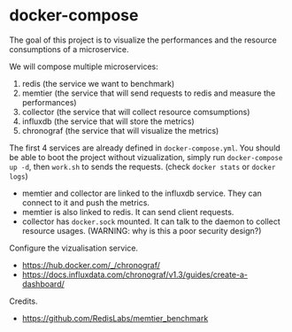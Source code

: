 # docker-compose

The goal of this project is to visualize the performances and the resource consumptions of a microservice.

We will compose multiple microservices:

1. redis (the service we want to benchmark)
2. memtier (the service that will send requests to redis and measure the performances)
3. collector (the service that will collect resource comsumptions)
4. influxdb (the service that will store the metrics)
5. chronograf (the service that will visualize the metrics)

The first 4 services are already defined in `docker-compose.yml`.
You should be able to boot the project without vizualization, simply run `docker-compose up -d`, then `work.sh` to sends the requests. (check `docker stats` or `docker logs`)

* memtier and collector are linked to the influxdb service. They can connect to it and push the metrics.
* memtier is also linked to redis. It can send client requests.
* collector has `docker.sock` mounted. It can talk to the daemon to collect resource usages. (WARNING: why is this a poor security design?)

Configure the vizualisation service.

* https://hub.docker.com/_/chronograf/
* https://docs.influxdata.com/chronograf/v1.3/guides/create-a-dashboard/

Credits.

* https://github.com/RedisLabs/memtier_benchmark
